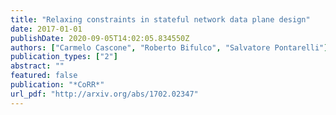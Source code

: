 ```yaml
---
title: "Relaxing constraints in stateful network data plane design"
date: 2017-01-01
publishDate: 2020-09-05T14:02:05.834550Z
authors: ["Carmelo Cascone", "Roberto Bifulco", "Salvatore Pontarelli"]
publication_types: ["2"]
abstract: ""
featured: false
publication: "*CoRR*"
url_pdf: "http://arxiv.org/abs/1702.02347"
---
```


